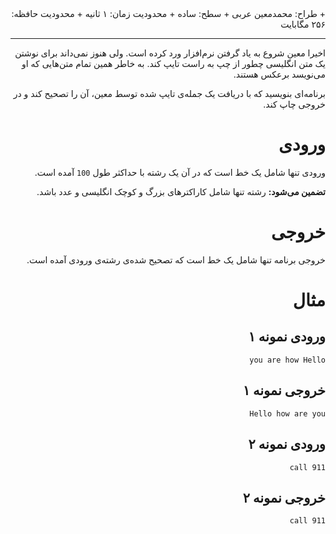 <div dir="rtl">
+ طراح: محمدمعین عربی
+ سطح: ساده
+ محدودیت زمان: ۱ ثانیه
+ محدودیت حافظه: ۲۵۶ مگابایت

----------

اخیرا معین شروع به یاد گرفتن نرم‌افزار ورد کرده است. ولی هنوز نمی‌داند برای نوشتن یک متن انگلیسی چطور از چپ به راست تایپ کند. به خاطر همین تمام متن‌هایی که او می‌نویسد برعکس هستند.

برنامه‌ای بنویسید که با دریافت یک جمله‌ی تایپ شده توسط معین، آن را تصحیح کند و در خروجی چاپ کند.

# ورودی

ورودی تنها شامل یک خط است که در آن یک رشته با حداکثر طول `100` آمده است.

**تضمین می‌شود:** رشته تنها شامل کاراکتر‌های بزرگ و کوچک انگلیسی و عدد باشد.

# خروجی

خروجی برنامه‌ تنها شامل یک خط است که تصحیح شده‌ی رشته‌ی ورودی آمده است.

# مثال

## ورودی نمونه ۱
```
you are how Hello
```


## خروجی نمونه ۱
```
Hello how are you
```

## ورودی نمونه ۲
```
911 call
```


## خروجی نمونه ۲
```
call 911
```

</div>
